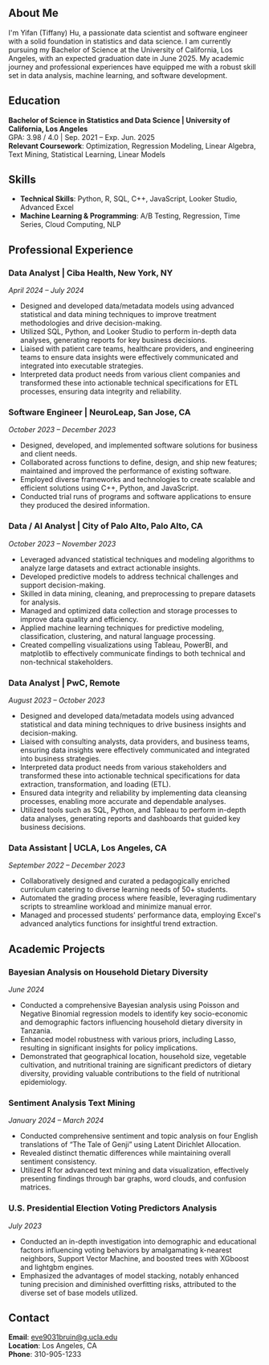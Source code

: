 
## About Me
I'm Yifan (Tiffany) Hu, a passionate data scientist and software engineer with a solid foundation in statistics and data science. I am currently pursuing my Bachelor of Science at the University of California, Los Angeles, with an expected graduation date in June 2025. My academic journey and professional experiences have equipped me with a robust skill set in data analysis, machine learning, and software development.

## Education
**Bachelor of Science in Statistics and Data Science | University of California, Los Angeles**  
GPA: 3.98 / 4.0 | Sep. 2021 – Exp. Jun. 2025  
**Relevant Coursework**: Optimization, Regression Modeling, Linear Algebra, Text Mining, Statistical Learning, Linear Models

## Skills
- **Technical Skills**: Python, R, SQL, C++, JavaScript, Looker Studio, Advanced Excel
- **Machine Learning & Programming**: A/B Testing, Regression, Time Series, Cloud Computing, NLP

## Professional Experience

### Data Analyst | Ciba Health, New York, NY  
*April 2024 – July 2024*
- Designed and developed data/metadata models using advanced statistical and data mining techniques to improve treatment methodologies and drive decision-making.
- Utilized SQL, Python, and Looker Studio to perform in-depth data analyses, generating reports for key business decisions.
- Liaised with patient care teams, healthcare providers, and engineering teams to ensure data insights were effectively communicated and integrated into executable strategies.
- Interpreted data product needs from various client companies and transformed these into actionable technical specifications for ETL processes, ensuring data integrity and reliability.

### Software Engineer | NeuroLeap, San Jose, CA  
*October 2023 – December 2023*
- Designed, developed, and implemented software solutions for business and client needs.
- Collaborated across functions to define, design, and ship new features; maintained and improved the performance of existing software.
- Employed diverse frameworks and technologies to create scalable and efficient solutions using C++, Python, and JavaScript.
- Conducted trial runs of programs and software applications to ensure they produced the desired information.

### Data / AI Analyst | City of Palo Alto, Palo Alto, CA  
*October 2023 – November 2023*
- Leveraged advanced statistical techniques and modeling algorithms to analyze large datasets and extract actionable insights.
- Developed predictive models to address technical challenges and support decision-making.
- Skilled in data mining, cleaning, and preprocessing to prepare datasets for analysis.
- Managed and optimized data collection and storage processes to improve data quality and efficiency.
- Applied machine learning techniques for predictive modeling, classification, clustering, and natural language processing.
- Created compelling visualizations using Tableau, PowerBI, and matplotlib to effectively communicate findings to both technical and non-technical stakeholders.

### Data Analyst | PwC, Remote  
*August 2023 – October 2023*
- Designed and developed data/metadata models using advanced statistical and data mining techniques to drive business insights and decision-making.
- Liaised with consulting analysts, data providers, and business teams, ensuring data insights were effectively communicated and integrated into business strategies.
- Interpreted data product needs from various stakeholders and transformed these into actionable technical specifications for data extraction, transformation, and loading (ETL).
- Ensured data integrity and reliability by implementing data cleansing processes, enabling more accurate and dependable analyses.
- Utilized tools such as SQL, Python, and Tableau to perform in-depth data analyses, generating reports and dashboards that guided key business decisions.

### Data Assistant | UCLA, Los Angeles, CA  
*September 2022 – December 2023*
- Collaboratively designed and curated a pedagogically enriched curriculum catering to diverse learning needs of 50+ students.
- Automated the grading process where feasible, leveraging rudimentary scripts to streamline workload and minimize manual error.
- Managed and processed students' performance data, employing Excel's advanced analytics functions for insightful trend extraction.

## Academic Projects

### Bayesian Analysis on Household Dietary Diversity  
*June 2024*
- Conducted a comprehensive Bayesian analysis using Poisson and Negative Binomial regression models to identify key socio-economic and demographic factors influencing household dietary diversity in Tanzania.
- Enhanced model robustness with various priors, including Lasso, resulting in significant insights for policy implications.
- Demonstrated that geographical location, household size, vegetable cultivation, and nutritional training are significant predictors of dietary diversity, providing valuable contributions to the field of nutritional epidemiology.

### Sentiment Analysis Text Mining  
*January 2024 – March 2024*
- Conducted comprehensive sentiment and topic analysis on four English translations of “The Tale of Genji” using Latent Dirichlet Allocation.
- Revealed distinct thematic differences while maintaining overall sentiment consistency.
- Utilized R for advanced text mining and data visualization, effectively presenting findings through bar graphs, word clouds, and confusion matrices.

### U.S. Presidential Election Voting Predictors Analysis  
*July 2023*
- Conducted an in-depth investigation into demographic and educational factors influencing voting behaviors by amalgamating k-nearest neighbors, Support Vector Machine, and boosted trees with XGboost and lightgbm engines.
- Emphasized the advantages of model stacking, notably enhanced tuning precision and diminished overfitting risks, attributed to the diverse set of base models utilized.


## Contact
**Email**: eve9031bruin@g.ucla.edu  
**Location**: Los Angeles, CA  
**Phone**: 310-905-1233
